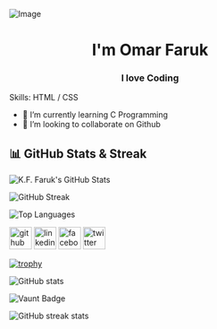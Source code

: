 ![Image](https://github.com/user-attachments/assets/1e8da5c8-e642-44bb-b1d0-b3fd80569204)
<h1 align="center"> I'm Omar Faruk <br> <h3 align="center"> I love Coding</h3> </h1>

  Skills: HTML / CSS

- 🌱 I’m currently learning C Programming 
- 👯 I’m looking to collaborate on Github
  

## 📊 GitHub Stats & Streak

![K.F. Faruk's GitHub Stats](https://github-readme-stats.vercel.app/api?username=kffaruk&show_icons=true&theme=tokyonight&hide_border=true)

![GitHub Streak](https://github-readme-streak-stats.herokuapp.com/?user=kffaruk&theme=tokyonight&hide_border=true)

![Top Languages](https://github-readme-stats.vercel.app/api/top-langs/?username=kffaruk&layout=compact&theme=tokyonight&hide_border=true)


[<img src='https://cdn.jsdelivr.net/npm/simple-icons@3.0.1/icons/github.svg' alt='github' height='40'>](https://github.com/kffaruk)  [<img src='https://cdn.jsdelivr.net/npm/simple-icons@3.0.1/icons/linkedin.svg' alt='linkedin' height='40'>](https://www.linkedin.com/in/kffaruk00/)  [<img src='https://cdn.jsdelivr.net/npm/simple-icons@3.0.1/icons/facebook.svg' alt='facebook' height='40'>](https://www.facebook.com/kffaruk00)  [<img src='https://cdn.jsdelivr.net/npm/simple-icons@3.0.1/icons/twitter.svg' alt='twitter' height='40'>](https://twitter.com/kffaruk00)  

[![trophy](https://github-profile-trophy.vercel.app/?username=kffaruk)](https://github.com/ryo-ma/github-profile-trophy)

![GitHub stats](https://github-readme-stats.vercel.app/api?username=kffaruk&show_icons=true)  

![Vaunt Badge](https://api.vaunt.dev/v1/github/entities/kffaruk/contributions?format=svg&private=false)  

![GitHub streak stats](https://streak-stats.demolab.com/?user=kffaruk)  


